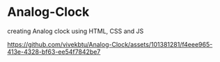 # Analog-Clock

creating Analog clock using HTML, CSS and JS

https://github.com/vivekbtu/Analog-Clock/assets/101381281/f4eee965-413e-4328-bf63-ee54f7842be7

